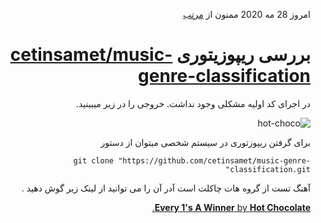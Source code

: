 <div dir="rtl" lang='fa' align='right'>

<p>امروز 28 مه 2020 ممنون از <a href="http://www.sobhe.ir/moratab/">مرتب</a></p>
<h1>بررسی ریپوزیتوری <a href="https://github.com/cetinsamet/music-genre-classification">cetinsamet/music-genre-classification</a></h1>
<p>در اجرای کد اولیه مشکلی وجود نداشت. خروجی را در زیر میبینید.</p>
<p><img src="https://img.techpowerup.org/200528/hot-chocolate-song.png" alt="hot-choco"></p>
<p>برای گرفتن ریپوزتوری در سیستم شخصی میتوان از دستور</p>
<pre><code>git clone "https://github.com/cetinsamet/music-genre-classification.git"
</code></pre>
<p>آهنگ تست از گروه هات چاکلت است آدر آن را می توانید از لینک زیر گوش دهید
.</p>
<p><a href="https://open.spotify.com/album/2MdCe2CS9EcdJ9V20TKzxo?highlight=spotify:track:5MXXbGYNmRHR7ULMvZYo5R"><strong>Every 1's A Winner</strong> by <strong>Hot Chocolate</strong>.</a></p>

